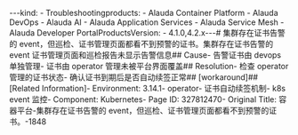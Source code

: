 ---kind:   - Troubleshootingproducts:    - Alauda Container Platform   - Alauda DevOps   - Alauda AI   - Alauda Application Services   - Alauda Service Mesh   - Alauda Developer PortalProductsVersion:   - 4.1.0,4.2.x---<!-- A type of document that involves encountering a fault, diag...it, performing root cause analysis, and providing solutions. --># 集群存在证书告警的 event，但巡检、证书管理页面都看不到预警的证书。集群存在证书告警的 event 证书管理页面和巡检报告未显示告警信息## Cause- 告警证书由 devops 单独管理- 证书由 operator 管理未被平台界面覆盖## Resolution- 检查 operator 管理的证书状态- 确认证书到期后是否自动续签正常## [workaround]## [Related Information]- Environment: 3.14.1- operator- 证书自动续签机制- k8s event 监控- Component: Kubernetes- Page ID: 327812470- Original Title: 容器平台-集群存在证书告警的 event，但巡检、证书管理页面都看不到预警的证书。-1848